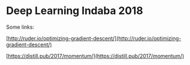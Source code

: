 ﻿# Deep Learning Indaba 2018


Some links:

[http://ruder.io/optimizing-gradient-descent/](http://ruder.io/optimizing-gradient-descent/)  

[https://distill.pub/2017/momentum/](https://distill.pub/2017/momentum/)

